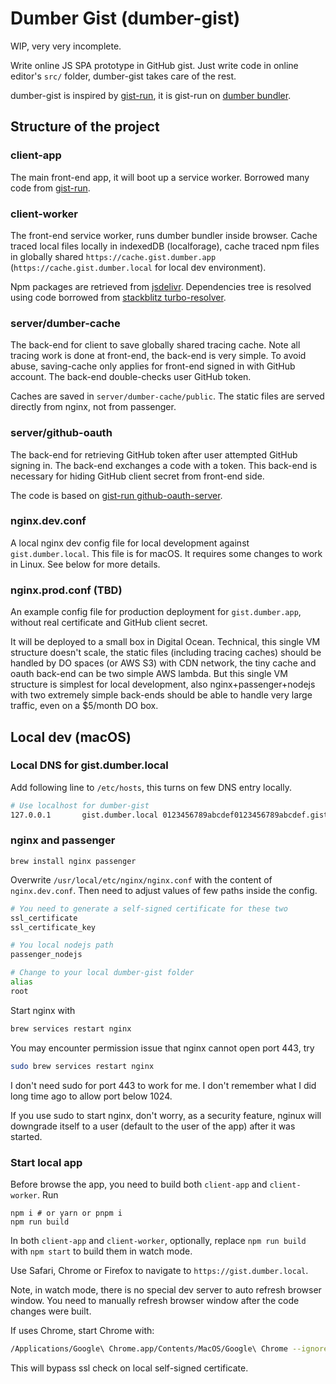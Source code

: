 # Dumber Gist (dumber-gist)

WIP, very very incomplete.

Write online JS SPA prototype in GitHub gist. Just write code in online editor's `src/` folder, dumber-gist takes care of the rest.

dumber-gist is inspired by [gist-run](https://github.com/gist-run), it is gist-run on [dumber bundler](https://github.com/dumberjs).

## Structure of the project

### client-app

The main front-end app, it will boot up a service worker. Borrowed many code from [gist-run](https://github.com/gist-run).

### client-worker

The front-end service worker, runs dumber bundler inside browser. Cache traced local files locally in indexedDB (localforage), cache traced npm files in globally shared `https://cache.gist.dumber.app` (`https://cache.gist.dumber.local` for local dev environment).

Npm packages are retrieved from [jsdelivr](https://www.jsdelivr.com). Dependencies tree is resolved using code borrowed from [stackblitz turbo-resolver](https://github.com/stackblitz/core/tree/master/turbo-resolver).

### server/dumber-cache

The back-end for client to save globally shared tracing cache. Note all tracing work is done at front-end, the back-end is very simple. To avoid abuse, saving-cache only applies for front-end signed in with GitHub account. The back-end double-checks user GitHub token.

Caches are saved in `server/dumber-cache/public`. The static files are served directly from nginx, not from passenger.

### server/github-oauth

The back-end for retrieving GitHub token after user attempted GitHub signing in. The back-end exchanges a code with a token. This back-end is necessary for hiding GitHub client secret from front-end side.

The code is based on [gist-run github-oauth-server](https://github.com/gist-run/github-oauth-server).

### nginx.dev.conf

A local nginx dev config file for local development against `gist.dumber.local`. This file is for macOS. It requires some changes to work in Linux. See below for more details.

### nginx.prod.conf (TBD)

An example config file for production deployment for `gist.dumber.app`, without real certificate and GitHub client secret.

It will be deployed to a small box in Digital Ocean. Technical, this single VM structure doesn't scale, the static files (including tracing caches) should be handled by DO spaces (or AWS S3) with CDN network, the tiny cache and oauth back-end can be two simple AWS lambda. But this single VM structure is simplest for local development, also nginx+passenger+nodejs with two extremely simple back-ends should be able to handle very large traffic, even on a $5/month DO box.

## Local dev (macOS)

### Local DNS for gist.dumber.local

Add following line to `/etc/hosts`, this turns on few DNS entry locally.

```sh
# Use localhost for dumber-gist
127.0.0.1       gist.dumber.local 0123456789abcdef0123456789abcdef.gist.dumber.local cache.gist.dumber.local github-oauth.gist.dumber.local
```

### nginx and passenger

    brew install nginx passenger

Overwrite `/usr/local/etc/nginx/nginx.conf` with the content of `nginx.dev.conf`.
Then need to adjust values of few paths inside the config.

```sh
# You need to generate a self-signed certificate for these two
ssl_certificate
ssl_certificate_key

# You local nodejs path
passenger_nodejs

# Change to your local dumber-gist folder
alias
root
```

Start nginx with

```sh
brew services restart nginx
```

You may encounter permission issue that nginx cannot open port 443, try

```sh
sudo brew services restart nginx
```

I don't need sudo for port 443 to work for me. I don't remember what I did long time ago to allow port below 1024.

If you use sudo to start nginx, don't worry, as a security feature, nginux will downgrade itself to a user (default to the user of the app) after it was started.

### Start local app

Before browse the app, you need to build both `client-app` and `client-worker`. Run

    npm i # or yarn or pnpm i
    npm run build

In both `client-app` and `client-worker`, optionally, replace `npm run build` with `npm start` to build them in watch mode.

Use Safari, Chrome or Firefox to navigate to `https://gist.dumber.local`.

Note, in watch mode, there is no special dev server to auto refresh browser window. You need to manually refresh browser window after the code changes were built.

If uses Chrome, start Chrome with:

```sh
/Applications/Google\ Chrome.app/Contents/MacOS/Google\ Chrome --ignore-certificate-errors --unsafely-treat-insecure-origin-as-secure=https://gist.dumber.dev,https://cache.gist.dumber.dev,https://github-oauth.gist.dumber.dev,https://0123456789abcdef0123456789abcdef.gist.dumber.dev
```

This will bypass ssl check on local self-signed certificate.
